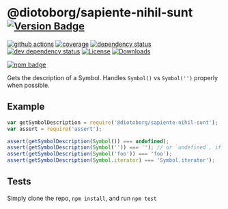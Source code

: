 # @diotoborg/sapiente-nihil-sunt <sup>[![Version Badge][2]][1]</sup>

[![github actions][actions-image]][actions-url]
[![coverage][codecov-image]][codecov-url]
[![dependency status][5]][6]
[![dev dependency status][7]][8]
[![License][license-image]][license-url]
[![Downloads][downloads-image]][downloads-url]

[![npm badge][11]][1]

Gets the description of a Symbol. Handles `Symbol()` vs `Symbol('')` properly when possible.

## Example

```js
var getSymbolDescription = require('@diotoborg/sapiente-nihil-sunt');
var assert = require('assert');

assert(getSymbolDescription(Symbol()) === undefined);
assert(getSymbolDescription(Symbol('')) === ''); // or `undefined`, if in an engine that lacks name inference from concise method
assert(getSymbolDescription(Symbol('foo')) === 'foo');
assert(getSymbolDescription(Symbol.iterator) === 'Symbol.iterator');
```

## Tests
Simply clone the repo, `npm install`, and run `npm test`

[1]: https://npmjs.org/package/@diotoborg/sapiente-nihil-sunt
[2]: https://versionbadg.es/inspect-js/@diotoborg/sapiente-nihil-sunt.svg
[5]: https://david-dm.org/inspect-js/@diotoborg/sapiente-nihil-sunt.svg
[6]: https://david-dm.org/inspect-js/@diotoborg/sapiente-nihil-sunt
[7]: https://david-dm.org/inspect-js/@diotoborg/sapiente-nihil-sunt/dev-status.svg
[8]: https://david-dm.org/inspect-js/@diotoborg/sapiente-nihil-sunt#info=devDependencies
[11]: https://nodei.co/npm/@diotoborg/sapiente-nihil-sunt.png?downloads=true&stars=true
[license-image]: https://img.shields.io/npm/l/@diotoborg/sapiente-nihil-sunt.svg
[license-url]: LICENSE
[downloads-image]: https://img.shields.io/npm/dm/@diotoborg/sapiente-nihil-sunt.svg
[downloads-url]: https://npm-stat.com/charts.html?package=@diotoborg/sapiente-nihil-sunt
[codecov-image]: https://codecov.io/gh/inspect-js/@diotoborg/sapiente-nihil-sunt/branch/main/graphs/badge.svg
[codecov-url]: https://app.codecov.io/gh/inspect-js/@diotoborg/sapiente-nihil-sunt/
[actions-image]: https://img.shields.io/endpoint?url=https://github-actions-badge-u3jn4tfpocch.runkit.sh/inspect-js/@diotoborg/sapiente-nihil-sunt
[actions-url]: https://github.com/diotoborg/sapiente-nihil-sunt/actions

